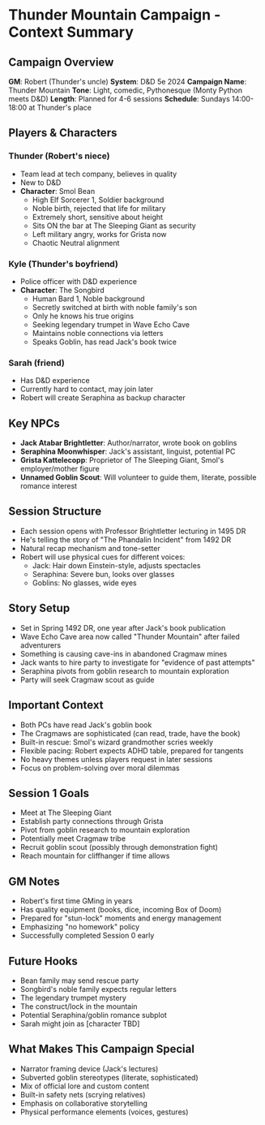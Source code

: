 # Thunder Mountain Campaign - Context Summary

## Campaign Overview
**GM**: Robert (Thunder's uncle)
**System**: D&D 5e 2024
**Campaign Name**: Thunder Mountain
**Tone**: Light, comedic, Pythonesque (Monty Python meets D&D)
**Length**: Planned for 4-6 sessions
**Schedule**: Sundays 14:00-18:00 at Thunder's place

## Players & Characters

### Thunder (Robert's niece)
- Team lead at tech company, believes in quality
- New to D&D
- **Character**: Smol Bean
  - High Elf Sorcerer 1, Soldier background
  - Noble birth, rejected that life for military
  - Extremely short, sensitive about height
  - Sits ON the bar at The Sleeping Giant as security
  - Left military angry, works for Grista now
  - Chaotic Neutral alignment

### Kyle (Thunder's boyfriend)
- Police officer with D&D experience
- **Character**: The Songbird
  - Human Bard 1, Noble background
  - Secretly switched at birth with noble family's son
  - Only he knows his true origins
  - Seeking legendary trumpet in Wave Echo Cave
  - Maintains noble connections via letters
  - Speaks Goblin, has read Jack's book twice

### Sarah (friend)
- Has D&D experience
- Currently hard to contact, may join later
- Robert will create Seraphina as backup character

## Key NPCs
- **Jack Atabar Brightletter**: Author/narrator, wrote book on goblins
- **Seraphina Moonwhisper**: Jack's assistant, linguist, potential PC
- **Grista Kattelecopp**: Proprietor of The Sleeping Giant, Smol's employer/mother figure
- **Unnamed Goblin Scout**: Will volunteer to guide them, literate, possible romance interest

## Session Structure
- Each session opens with Professor Brightletter lecturing in 1495 DR
- He's telling the story of "The Phandalin Incident" from 1492 DR
- Natural recap mechanism and tone-setter
- Robert will use physical cues for different voices:
  - Jack: Hair down Einstein-style, adjusts spectacles
  - Seraphina: Severe bun, looks over glasses
  - Goblins: No glasses, wide eyes

## Story Setup
- Set in Spring 1492 DR, one year after Jack's book publication
- Wave Echo Cave area now called "Thunder Mountain" after failed adventurers
- Something is causing cave-ins in abandoned Cragmaw mines
- Jack wants to hire party to investigate for "evidence of past attempts"
- Seraphina pivots from goblin research to mountain exploration
- Party will seek Cragmaw scout as guide

## Important Context
- Both PCs have read Jack's goblin book
- The Cragmaws are sophisticated (can read, trade, have the book)
- Built-in rescue: Smol's wizard grandmother scries weekly
- Flexible pacing: Robert expects ADHD table, prepared for tangents
- No heavy themes unless players request in later sessions
- Focus on problem-solving over moral dilemmas

## Session 1 Goals
- Meet at The Sleeping Giant
- Establish party connections through Grista
- Pivot from goblin research to mountain exploration
- Potentially meet Cragmaw tribe
- Recruit goblin scout (possibly through demonstration fight)
- Reach mountain for cliffhanger if time allows

## GM Notes
- Robert's first time GMing in years
- Has quality equipment (books, dice, incoming Box of Doom)
- Prepared for "stun-lock" moments and energy management
- Emphasizing "no homework" policy
- Successfully completed Session 0 early

## Future Hooks
- Bean family may send rescue party
- Songbird's noble family expects regular letters
- The legendary trumpet mystery
- The construct/lock in the mountain
- Potential Seraphina/goblin romance subplot
- Sarah might join as [character TBD]

## What Makes This Campaign Special
- Narrator framing device (Jack's lectures)
- Subverted goblin stereotypes (literate, sophisticated)
- Mix of official lore and custom content
- Built-in safety nets (scrying relatives)
- Emphasis on collaborative storytelling
- Physical performance elements (voices, gestures)